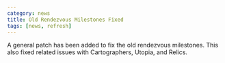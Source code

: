 ```yaml
---
category: news
title: Old Rendezvous Milestones Fixed
tags: [news, refresh]
---
```


A general patch has been added to fix the old rendezvous milestones. This also fixed related issues with Cartographers, Utopia, and Relics.